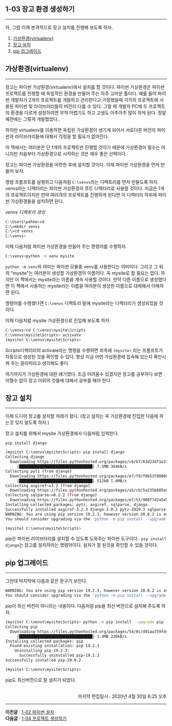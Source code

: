 ## 1-03 장고 환경 생성하기
---
자, 그럼 이제 본격적으로 장고 설치를 진행해 보도록 하자.
1. [가상환경(virtualenv)](https://wikidocs.net/70588#virtualenv)
2. [장고 설치](https://wikidocs.net/70588#_1)
3. [pip 업그레이드](https://wikidocs.net/70588#pip)

## 가상환경(virtualenv)
---
장고는 파이썬 가상환경(virtualenv)에서 설치를 할 것이다. 파이썬 가상환경은 파이썬 프로젝트를 진행할 때 독립적인 환경을 만들어 주는 아주 고마운 툴이다. 예를 들어 파이썬 개발자가 2개의 프로젝트를 개발하고 관리한다고 가정했을때 각각의 프로젝트에 사용된 파이썬 및 라이브러리들의 버전이 다를 수 있다. 그럴 때 개발자 PC에 두 프로젝트의 환경을 다르게 설정하려면 무척 어렵기도 하고 고생도 아주아주 많이 하게 된다. 정말 예전에는 그렇게 개발했었다..

하지만 virtualenv를 이용하면 독립된 가상환경이 생기게 되어서 서로다른 버전의 파이썬과 라이브러리들에 대해서 걱정을 할 필요가 없어진다.

이 책에서는 여러분은 단 1개의 프로젝트만 진행할 것이기 때문에 가상환경이 필수는 아니지만 처음부터 가상환경으로 시작하는 것은 매우 좋은 선택이다.

장고는 파이썬 가상환경을 마련한 후에 설치할 것이다. 이제 파이썬 가상환경을 먼저 만들어 보자.

명령 프롬프트를 실행하고 다음처럼 `C:\venvs`라는 디렉토리를 먼저 만들도록 하자. venvs라는 디렉터리는 파이썬 가상환경의 루트 디렉터리로 사용할 것이다. 지금은 1개의 프로젝트이지만 만약 여러개의 프로젝트를 진행하게 된다면 이 디렉터리 하위에 파이썬 가상환경들을 설치하면 된다.

*venvs 디렉토리 생성*

``` bash
C:\Users\pahke>cd
C:\>mkdir venvs
C:\>cd venvs
C:\venvs>
```

이제 다음처럼 파이썬 가상환경을 만들어 주는 명령어를 수행하자.

``` bash
C:\venvs>python -m venv mysite
```

`python -m venv`의 의미는 파이썬 모듈중 venv를 사용한다는 의미이다. 그리고 그 뒤의 "mysite"는 여러분이 생성할 가상환경의 이름이다. 꼭 mysite로 할 필요는 없다. 하지만 이 책에서는 mysite라는 이름을 계속 사용할 것이다. 만약 다른 이름으로 생성했다면 이 책에서 사용하는 mysite라는 이름을 여러분이 생성한 이름으로 대체해서 이해하면 된다.

명령어를 수행했다면 `C:\venvs` 디렉토리 밑에 mysite라는 디렉터리가 생성되었을 것이다.

이제 다음처럼 mysite 가상환경으로 진입해 보도록 하자.

``` bash
C:\venvs>cd C:\venvs\mysite\Scripts
C:\venvs\mysite\Scripts> activate
(mysite) C:\venvs\mysite\Scripts>
```

Scripts디렉터리의 activate라는 명령을 수행하면 좌측에 `(mysite)` 라는 프롬프트가 자동으로 생성된 것을 확인할 수 있다. 항상 지금 어떤 가상환경에 접속해 있는지 확인시켜 주는 알리미라고 생각해도 좋다.

여기까지가 가상환경에 대한 얘기였다. 조금 어려울수 있겠지만 장고를 공부하다 보면 어쩔수 없이 장고 이외의 것들에 대해서 공부를 해야 한다.

## 장고 설치
---
이제 드디어 장고를 설치할 차례가 왔다. (장고 설치는 꼭 가상환경에 진입한 다음에 하는것 잊지 말도록 하자.)

장고 설치를 위해서 mysite 가상환경에서 다음처럼 입력한다.

`pip install django`

``` bash
(mysite) C:\venvs\mysite\Scripts> pip install django
Collecting django
  Downloading https://files.pythonhosted.org/packages/c6/b7/63d23df1e311ca0d90f41352a9efe7389ba353df95deea5676652e615420/Django-3.0.3-py3-none-any.whl (7.5MB)
     |████████████████████████████████| 7.5MB 364kB/s
Collecting pytz (from django)
  Downloading https://files.pythonhosted.org/packages/e7/f9/f0b53f88060247251bf481fa6ea62cd0d25bf1b11a87888e53ce5b7c8ad2/pytz-2019.3-py2.py3-none-any.whl (509kB)
     |████████████████████████████████| 512kB 1.6MB/s
Collecting asgiref~=3.2 (from django)
  Downloading https://files.pythonhosted.org/packages/a5/cb/5a235b605a9753ebcb2730c75e610fb51c8cab3f01230080a8229fa36adb/asgiref-3.2.3-py2.py3-none-any.whl
Collecting sqlparse>=0.2.2 (from django)
  Downloading https://files.pythonhosted.org/packages/ef/53/900f7d2a54557c6a37886585a91336520e5539e3ae2423ff1102daf4f3a7/sqlparse-0.3.0-py2.py3-none-any.whl
Installing collected packages: pytz, asgiref, sqlparse, django
Successfully installed asgiref-3.2.3 django-3.0.3 pytz-2019.3 sqlparse-0.3.0
WARNING: You are using pip version 19.2.3, however version 20.0.2 is available.
You should consider upgrading via the 'python -m pip install --upgrade pip' command.

(mysite) C:\venvs\mysite\Scripts>
```

pip은 파이썬 라이브러리를 설치할 수 있도록 도와주는 파이썬 도구이다.. `pip install django`는 장고를 설치하라는 명령어이다. 설치가 잘 된것을 확인할 수 있을 것이다.

## pip 업그레이드
---
그런데 마지막에 다음과 같은 문구가 보인다.

``` bash
WARNING: You are using pip version 19.2.3, however version 20.0.2 is available.
You should consider upgrading via the 'python -m pip install --upgrade pip' command.
```

pip이 최신 버전이 아니라는 내용이다. 다음처럼 pip을 최신 버전으로 설치해 주도록 하자.

``` bash
(mysite) C:\venvs\mysite\Scripts> python -m pip install --upgrade pip
Collecting pip
  Downloading https://files.pythonhosted.org/packages/54/0c/d01aa759fdc501a58f431eb594a17495f15b88da142ce14b5845662c13f3/pip-20.0.2-py2.py3-none-any.whl (1.4MB)
     |████████████████████████████████| 1.4MB 226kB/s
Installing collected packages: pip
  Found existing installation: pip 19.2.3
    Uninstalling pip-19.2.3:
      Successfully uninstalled pip-19.2.3
Successfully installed pip-20.0.2

(mysite) C:\venvs\mysite\Scripts>
```

pip도 최신버전으로 잘 설치가 되었다.

<br>
<div style="text-align: right"> 마지막 편집일시 : 2020년 4월 30일 6:25 오후</div>

---

**이전글** : [1-02 파이썬 설치](https://wikidocs.net/70587)  
**다음글** : [1-04 프로젝트 생성하기](https://wikidocs.net/72377)
